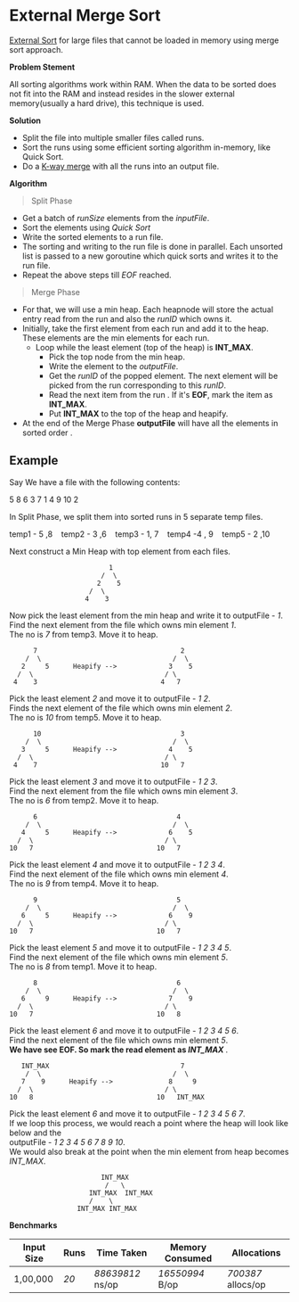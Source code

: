 # External Merge Sort

[External Sort](https://en.wikipedia.org/wiki/External_sorting) for large files that cannot be loaded in memory using merge sort approach.

**Problem Stement**

All sorting algorithms work within RAM. When the data to be sorted does not fit into the RAM and instead resides in the slower external memory(usually a hard drive), this
technique is used.

**Solution**

* Split the file into multiple smaller files called runs.
* Sort the runs using some efficient sorting algorithm in-memory, like Quick Sort.
* Do a [K-way merge](https://en.wikipedia.org/wiki/K-way_merge_algorithm) with all the runs into an output file.

**Algorithm**

> Split Phase
* Get a batch of *runSize* elements from the *inputFile*.
* Sort the elements using *Quick Sort*
* Write the sorted elements to a run file.
* The sorting and writing to the run file is done in parallel. Each unsorted list is passed to a new goroutine which quick sorts and writes it to the run file.
* Repeat the above steps till *EOF* reached.

> Merge Phase
* For that, we will use a min heap. Each heapnode will store the actual entry read from the run and also the *runID* which owns it.
* Initially, take the first element from each run and add it to the heap. These elements are the min elements for each run.
   - Loop while the least element (top of the heap) is **INT_MAX**.
     * Pick the top node from the min heap.
     * Write the element to the *outputFile*.
     * Get the *runID* of the popped element. The next element will be picked from the run corresponding to this *runID*.
     * Read the next item from the run . If it's **EOF**, mark the  item as **INT_MAX**.
     * Put **INT_MAX** to the top of the heap and heapify.
* At the end of the Merge Phase **outputFile** will have all the elements in sorted order .

## Example

Say We have a file with the following contents:

5 8 6 3 7 1 4 9 10 2

In Split Phase, we split them into sorted runs in 5 separate temp files.

temp1 - 5 ,8   &nbsp;&nbsp; temp2 - 3 ,6      &nbsp;&nbsp;  temp3 - 1, 7 &nbsp;&nbsp;  temp4 -4 , 9  &nbsp;&nbsp; temp5 - 2 ,10 

Next construct a Min Heap with top element from each files.

                             1
                           /  \
                          2    5
                        /  \
                       4    3

Now pick the least element from the min heap and write it to outputFile - *1*. </br>
Find the next element from the file which owns min element *1*. </br>
The no is *7* from temp3. Move it to heap.

          7                                    2
        /  \                                 /  \
       2     5      Heapify -->             3    5
      /  \                                 / \
     4    3                               4   7

Pick the least element *2* and move it to outputFile - *1 2*. </br>
Finds the next element of the file which owns min element *2*. </br>
The no is *10* from temp5. Move it to heap.

          10                                   3
        /  \                                 /  \
       3     5      Heapify -->             4    5
      /  \                                 / \
     4    7                               10   7

Pick the least element *3* and move it to outputFile - *1 2 3*. </br>
Find the next element from the file which owns min element *3*. </br>
The no is *6* from temp2. Move it to heap.

          6                                   4
        /  \                                 /  \
       4     5      Heapify -->             6    5
      /  \                                 / \
    10   7                               10   7

Pick the least element *4* and move it to outputFile - *1 2 3 4*. </br>
Find the next element of the file which owns min element *4*. </br>
The no is *9* from temp4. Move it to heap.

          9                                   5
        /  \                                 /  \
       6     5      Heapify -->             6    9
      /  \                                 / \
    10   7                               10   7

Pick the least element *5* and move it to outputFile - *1 2 3 4 5*. </br>
Find the next element of the file which owns min element *5*. </br>
The no is *8* from temp1. Move it to heap.

          8                                   6
        /  \                                 /  \
       6     9      Heapify -->             7    9
      /  \                                 / \
    10   7                               10   8

Pick the least element *6* and move it to outputFile - *1 2 3 4 5 6*. </br>
Find the next element of the file which owns min element *5*. </br>
<b> We have see EOF. So mark the read element as <i>INT_MAX </i></b>. </br>

       INT_MAX                                 7
        /  \                                 /  \
       7    9      Heapify -->              8     9
      /  \                                 / \
    10   8                               10   INT_MAX

Pick the least element *6* and move it to outputFile - *1 2 3 4 5 6 7*. </br>
If we loop this process, we would reach a point where the heap will look like below
and the </br> outputFile - *1 2 3 4 5 6 7 8 9 10*. </br>We would also break at the point when the min element from heap becomes *INT_MAX*.

                           INT_MAX
                            /   \
                        INT_MAX  INT_MAX
                        /    \
                     INT_MAX INT_MAX

**Benchmarks**

| **Input Size**  | **Runs** | **Time Taken** | **Memory Consumed** | **Allocations** |
| ------------- | ------------- | ------------- | ------------- | ------------- |
| 1,00,000  | *20* | *88639812* ns/op | *16550994* B/op | *700387* allocs/op|
